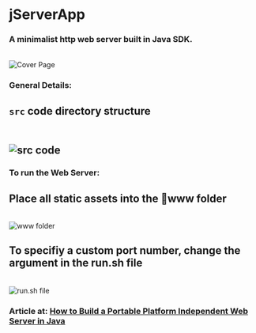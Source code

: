 # jServerApp
### A minimalist http web server built in Java SDK.
<br/>![Cover Page](https://miro.medium.com/max/1050/1*UfVZ_CIfqbdlvPbmYom5EA.png)

### General Details:
## `src` code directory structure
<br/>![src code](https://miro.medium.com/max/1050/1*ObK20JirzI65hK25C6sdAA.png)
---
### To run the Web Server:
## Place all static assets into the 📁www folder
<br/>![www folder](https://miro.medium.com/max/900/1*OYJ_iPMXpaX6QBJlDsJniQ.gif)
## To specifiy a custom port number, change the argument in the run.sh file
<br/>![run.sh file](https://miro.medium.com/max/900/1*8ER3ScideNO_Ni_wVu3qFQ.gif)

### Article at: [How to Build a Portable Platform Independent Web Server in Java](https://geek-cc.medium.com/how-to-build-a-portable-platform-independent-web-server-in-java-5af8eddb7d48)